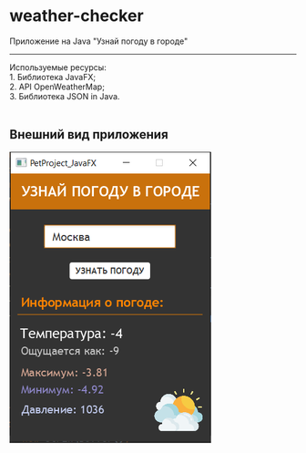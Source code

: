 # weather-checker
Приложение на Java "Узнай погоду в городе"
____
  Используемые ресурсы: <br/>
      1. Библиотека JavaFX; <br/>
      2. API OpenWeatherMap; <br/>
      3. Библиотека JSON in Java. <br/>
<br/>
## Внешний вид приложения
![Image alt](https://github.com/westgrosh/weather-checker/blob/main/PetProject_JavaFX.PNG)
